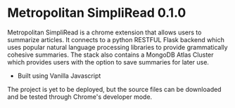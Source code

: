 # Metropolitan SimpliRead 0.1.0

Metropolitan SimpliRead is a chrome extension that allows users to summarize articles. It connects to a python RESTFUL Flask backend which uses popular natural language processing libraries to provide grammatically cohesive summaries. The stack also contains a MongoDB Atlas Cluster which provides users with the option to save summaries for later use. 

- Built using Vanilla Javascript

The project is yet to be deployed, but the source files can be downloaded and be tested through Chrome's developer mode. 
